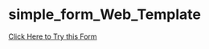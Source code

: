 # simple_form_Web_Template

[Click Here to Try this Form](https://afnan-navaz.github.io/simple_form/.)
